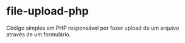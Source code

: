 # file-upload-php
Código simples em PHP responsável por fazer upload de um arquivo através de um formulário.
